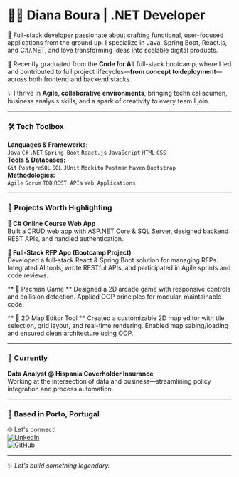 # 👩‍💻 Diana Boura | .NET Developer

🚀 Full-stack developer passionate about crafting functional, user-focused applications from the ground up. I specialize in Java, Spring Boot, React.js, and C#/.NET, and love transforming ideas into scalable digital products.

🔧 Recently graduated from the **Code for All** full-stack bootcamp, where I led and contributed to full project lifecycles—**from concept to deployment**—across both frontend and backend stacks.

💡 I thrive in **Agile, collaborative environments**, bringing technical acumen, business analysis skills, and a spark of creativity to every team I join.

---

### 🛠️ Tech Toolbox
**Languages & Frameworks:**  
`Java` `C#` `.NET` `Spring Boot` `React.js` `JavaScript` `HTML` `CSS`  
**Tools & Databases:**  
`Git` `PostgreSQL` `SQL` `JUnit` `Mockito` `Postman` `Maven` `Bootstrap`  
**Methodologies:**  
`Agile` `Scrum` `TDD` `REST APIs` `Web Applications`

---

### 🚀 Projects Worth Highlighting
**🔹 C# Online Course Web App**  
Built a CRUD web app with ASP.NET Core & SQL Server, designed backend REST APIs, and handled authentication.

**🔹 Full-Stack RFP App (Bootcamp Project)**  
Developed a full-stack React & Spring Boot solution for managing RFPs. Integrated AI tools, wrote RESTful APIs, and participated in Agile sprints and code reviews.

** 🔹 Pacman Game **
Designed a 2D arcade game with responsive controls and collision detection.
Applied OOP principles for modular, maintainable code.

** 🔹 2D Map Editor Tool **
Created a customizable 2D map editor with tile selection, grid layout, and real-time rendering.
Enabled map sabing/loading and ensured clean architecture using OOP.



---

### 💼 Currently
**Data Analyst @ Hispania Coverholder Insurance**  
Working at the intersection of data and business—streamlining policy integration and process automation.

---

### 📍 Based in Porto, Portugal  
🌐 Let's connect!  
[![LinkedIn](https://img.shields.io/badge/-LinkedIn-black?style=flat-square&logo=linkedin)](https://www.linkedin.com/)  
[![GitHub](https://img.shields.io/badge/-GitHub-black?style=flat-square&logo=github)](https://github.com/)

---
✨ *Let’s build something legendary.*

